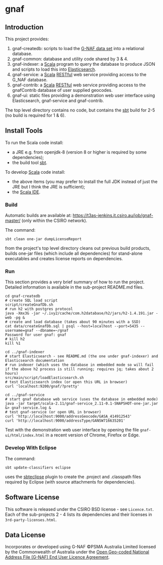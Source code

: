 # gnaf

## Introduction
This project provides:

1. gnaf-createdb: scripts to load the [G-NAF data set](http://www.data.gov.au/dataset/geocoded-national-address-file-g-naf) into a relational database.
2. gnaf-common: database and utility code shared by 3 & 4.
3. gnaf-indexer: a [Scala](http://scala-lang.org/) program to query the database to produce JSON and scripts to load this into [Elasticsearch](https://www.elastic.co/).
4. gnaf-service: a [Scala](http://scala-lang.org/) [RESTful](https://en.wikipedia.org/wiki/Representational_state_transfer) web service providing
access to the G_NAF database.
5. gnaf-contrib: a [Scala](http://scala-lang.org/) [RESTful](https://en.wikipedia.org/wiki/Representational_state_transfer) web service providing
access to the gnafContrib database of user supplied geocodes.
6. gnaf-ui: static files providing a demonstration web user interface using Elasticsearch, gnaf-service and gnaf-contrib.

The top level directory contains no code, but contains the [sbt](http://www.scala-sbt.org/) build for 2-5 (no build is required for 1 & 6).

## Install Tools

To run the Scala code install:
- a JRE e.g. from openjdk-8 (version 8 or higher is required by some dependencies);
- the build tool [sbt](http://www.scala-sbt.org/).

To develop [Scala](http://scala-lang.org/) code install:
- the above items (you may prefer to install the full JDK instead of just the JRE but I think the JRE is sufficient);
- the [Scala IDE](http://scala-ide.org/download/current.html).

### Build

Automatic builds are available at: https://t3as-jenkins.it.csiro.au/job/gnaf-master/ (only within the CSIRO network).

The command:

    sbt clean one-jar dumpLicenseReport

from the project's top level directory cleans out previous build products,
builds one-jar files (which include all dependencies) for stand-alone executables and 
creates license reports on dependencies.

### Run

This section provides a very brief summary of how to run the project. Detailed information is available in the sub-project README.md files.

	cd gnaf-createdb
	# create SQL load script
	script/createGnafDb.sh
	# run h2 with postgres protocol
	java -Xmx3G -jar ~/.ivy2/cache/com.h2database/h2/jars/h2-1.4.191.jar -web -pg &
	# create and load database (takes about 90 minutes with a SSD)
	cat data/createGnafDb.sql | psql --host=localhost --port=5435 --username=gnaf --dbname=~/gnaf
	Password for user gnaf: gnaf
	# kill h2
	kill %1
	
	cd ../gnaf-indexer
	# start Elasticsearch - see README.md (the one under gnaf-indexer) and Elasticsearch documentation
	# run indexer (which uses the database in embedded mode so will fail if the above h2 process is still running; requires jq; takes about 2 hours)
	src/main/script/loadElasticsearch.sh
	# test Elasticsearch index (or open this URL in browser)
	curl 'localhost:9200/gnaf/?pretty'
	
	cd ../gnaf-service
	# start gnaf database web service (uses the database in embedded mode)
	java -jar target/scala-2.11/gnaf-service_2.11-0.1-SNAPSHOT-one-jar.jar &> gnaf-service.log &
	# test gnaf-service (or open URL in browser)
	curl 'http://localhost:9000/addressGeocode/GASA_414912543'
	curl 'http://localhost:9000/addressType/GANSW716635201'
	
Test with the demonstration web user interface by opening the file `gnaf-ui/html/index.html` in a recent version of Chrome, Firefox or Edge.
	

### Develop With Eclipse

The command:

    sbt update-classifiers eclipse

uses the [sbteclipse](https://github.com/typesafehub/sbteclipse/wiki/Using-sbteclipse) plugin to create the .project and .classpath files required by Eclipse (with source attachments for dependencies).

## Software License

This software is released under the CSIRO BSD license - see `Licence.txt`.
Each of the sub-projects 2 - 4 lists its dependencies and their licenses in `3rd-party-licenses.html`.

## Data License

Incorporates or developed using G-NAF ©PSMA Australia Limited licensed by the Commonwealth of Australia under the
[Open Geo-coded National Address File (G-NAF) End User Licence Agreement](http://data.gov.au/dataset/19432f89-dc3a-4ef3-b943-5326ef1dbecc/resource/09f74802-08b1-4214-a6ea-3591b2753d30/download/20160226---EULA---Open-G-NAF.pdf).

